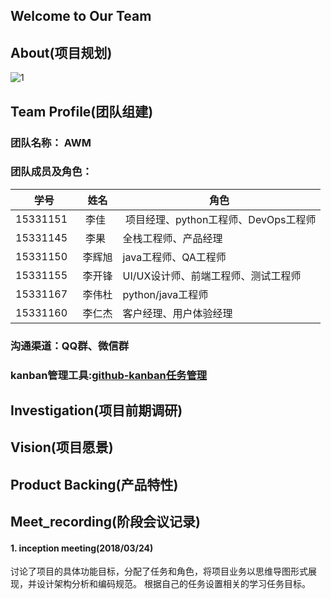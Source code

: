 ## Welcome to Our Team



## About(项目规划)
![1](/img/团队会议.png)

## Team Profile(团队组建)

### 团队名称： AWM

### 团队成员及角色：

|学号|姓名|角色|
|---|---|---|
|15331151   | 李佳   | 项目经理、python工程师、DevOps工程师|
|15331145   | 李果   | 全栈工程师、产品经理 |
|15331150   | 李辉旭 | java工程师、QA工程师  |
|15331155   | 李开锋 | UI/UX设计师、前端工程师、测试工程师  |
|15331167   | 李伟杜 | python/java工程师  |
|15331160   | 李仁杰 | 客户经理、用户体验经理 |

### 沟通渠道：QQ群、微信群
### kanban管理工具:[github-kanban任务管理](https://github.com/Systems-Analysis-and-Design/an-Order-system/projects/1)

## Investigation(项目前期调研)

## Vision(项目愿景)

## Product Backing(产品特性)

## Meet_recording(阶段会议记录)

#### 1. inception meeting(2018/03/24)
讨论了项目的具体功能目标，分配了任务和角色，将项目业务以思维导图形式展现，并设计架构分析和编码规范。
根据自己的任务设置相关的学习任务目标。
